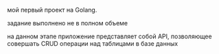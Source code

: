 мой первый проект на Golang.

задание выполнено не в полном объеме

на данном этапе приложение представляет собой API, позволяющее совершать CRUD операции над таблицами в базе данных

